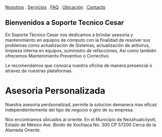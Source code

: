 [Nosotros](./nosotros.md) . [Servicios](./servicios.md) . [FAQ](FAQ.md) . [Ubicación](ubicacion.md) . [Contacto](./contacto.md)

##  Bienvenidos a Soporte Tecnico Cesar 
En Soporte Técnico Cesar nos dedicamos a brindar asesoría y mantenimiento en equipos de cómputo con la finalidad de resolver sus problemas como actualización de Sistemas, actualización de antivirus, limpieza interna en equipos, suministro de refacciones, Así como también ofrecemos Mantenimiento Preventivo o Correctivo.

Le recomendamos que conozca nuestra oficina de manera presencial o atravez de nuestras plataformas.

# Asesoria Personalizada

Nuestra asesoria perdsonalizad, permite la solucion demanera mas  eficaz independientemente del tipo de negocio o giro de su empresa.


Nos encontramos ubicados al oriente.
En el Municipio de Nezahualcóyotl, Estado de México 
Ave. Bordo de Xochiaca No. 300 CP 57200
Cerca de la Alameda Oriente.




